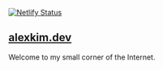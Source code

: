 [![Netlify Status](https://api.netlify.com/api/v1/badges/1bb114bc-db21-4e55-a69c-0b41912622f4/deploy-status)](https://app.netlify.com/sites/alexkimdev/deploys)

## [alexkim.dev](https://www.alexkim.dev)

Welcome to my small corner of the Internet.
